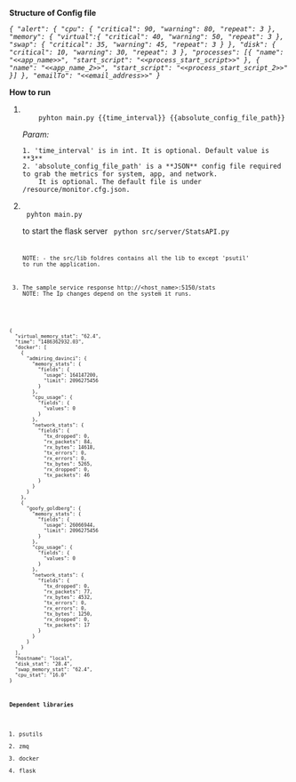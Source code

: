        
**Structure of Config file**
  
_`{
	"alert": {
		"cpu": {
			"critical": 90,
			"warning": 80,
			"repeat": 3
		},
		"memory": {
			"virtual":{
				"critical": 40,
				"warning": 50,
				"repeat": 3
			},
			"swap": {
				"critical": 35,
				"warning": 45,
				"repeat": 3
		    }
		},
		"disk": {
			"critical": 10,
			"warning": 30,
			"repeat": 3
		},
		"processes": [{
			"name": "<<app_name>>",
			"start_script": "<<process_start_script>>"
		}, {
			"name": "<<app_name_2>>",
			"start_script": "<<process_start_script_2>>"
		}]
	},
	"emailTo": "<<email_address>>"
}`_

**How to run**
1.  <code>
        pyhton main.py {{time_interval}} {{absolute_config_file_path}}
    </code>
   
    _Param:_
        
        1. 'time_interval' is in int. It is optional. Default value is **3**
        2. 'absolute_config_file_path' is a **JSON** config file required to grab the metrics for system, app, and network.
            It is optional. The default file is under /resource/monitor.cfg.json.
2. <code>
    pyhton main.py
   </code> 
   
   to start the flask server
   <code>
   python src/server/StatsAPI.py
   <code>

   NOTE: - the src/lib foldres contains all the lib to except 'psutil' to run the application.
3. The sample service response http://<host_name>:5150/stats 
NOTE: The Ip changes depend on the system it runs.

<code>
{
  "virtual_memory_stat": "62.4",
  "time": "1486362932.03",
  "docker": [
    {
      "admiring_davinci": {
        "memory_stats": {
          "fields": {
            "usage": 164147200,
            "limit": 2096275456
          }
        },
        "cpu_usage": {
          "fields": {
            "values": 0
          }
        },
        "network_stats": {
          "fields": {
            "tx_dropped": 0,
            "rx_packets": 84,
            "rx_bytes": 14618,
            "tx_errors": 0,
            "rx_errors": 0,
            "tx_bytes": 5265,
            "rx_dropped": 0,
            "tx_packets": 46
          }
        }
      }
    },
    {
      "goofy_goldberg": {
        "memory_stats": {
          "fields": {
            "usage": 26066944,
            "limit": 2096275456
          }
        },
        "cpu_usage": {
          "fields": {
            "values": 0
          }
        },
        "network_stats": {
          "fields": {
            "tx_dropped": 0,
            "rx_packets": 77,
            "rx_bytes": 4532,
            "tx_errors": 0,
            "rx_errors": 0,
            "tx_bytes": 1250,
            "rx_dropped": 0,
            "tx_packets": 17
          }
        }
      }
    }
  ],
  "hostname": "local",
  "disk_stat": "28.4",
  "swap_memory_stat": "62.4",
  "cpu_stat": "16.0"
}
</code>


**Dependent libraries**
1. psutils
2. zmq
3. docker
4. flask
